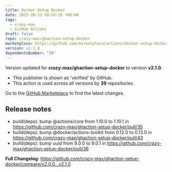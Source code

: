 ```yaml
---
title: Docker Setup Docker
date: 2023-10-13 18:52:15 +00:00
tags:
  - crazy-max
  - GitHub Actions
draft: false
repo: crazy-max/ghaction-setup-docker
marketplace: https://github.com/marketplace/actions/docker-setup-docker
version: v2.1.0
dependentsNumber: "39"
---
```



Version updated for **crazy-max/ghaction-setup-docker** to version **v2.1.0**.
- This publisher is shown as 'verified' by GitHub.
- This action is used across all versions by **39** repositories.

Go to the [GitHub Marketplace](https://github.com/marketplace/actions/docker-setup-docker) to find the latest changes.

## Release notes

* build(deps): bump @actions/core from 1.10.0 to 1.10.1 in https://github.com/crazy-max/ghaction-setup-docker/pull/35
* build(deps): bump @docker/actions-toolkit from 0.12.0 to 0.13.0 in https://github.com/crazy-max/ghaction-setup-docker/pull/43
* build(deps): bump uuid from 9.0.0 to 9.0.1 in https://github.com/crazy-max/ghaction-setup-docker/pull/36

**Full Changelog**: https://github.com/crazy-max/ghaction-setup-docker/compare/v2.0.0...v2.1.0
